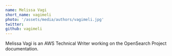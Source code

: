 ```yaml
---
name: Melissa Vagi
short_name: vagimeli
photo: '/assets/media/authors/vagimeli.jpg'
twitter:
github: vagimeli
---
```


Melissa Vagi is an AWS Technical Writer working on the OpenSearch Project documentation.